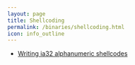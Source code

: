 ```yaml
---
layout: page
title: Shellcoding
permalink: /binaries/shellcoding.html
icon: info_outline
---
```


* [Writing ia32 alphanumeric shellcodes](http://phrack.org/issues/57/15.html)
